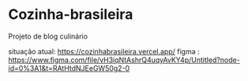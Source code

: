 # Cozinha-brasileira
Projeto de blog culinário

situação atual: https://cozinhabrasileira.vercel.app/
figma : https://www.figma.com/file/vH3iqNtAshrQ4uqyAvKY4p/Untitled?node-id=0%3A1&t=RAtHtdNJEeGW50g2-0
